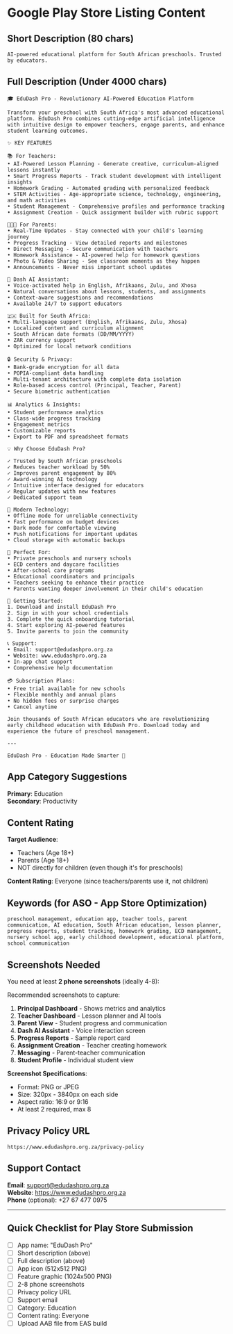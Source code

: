 # Google Play Store Listing Content

## Short Description (80 chars)
```
AI-powered educational platform for South African preschools. Trusted by educators.
```

## Full Description (Under 4000 chars)

```
🎓 EduDash Pro - Revolutionary AI-Powered Education Platform

Transform your preschool with South Africa's most advanced educational platform. EduDash Pro combines cutting-edge artificial intelligence with intuitive design to empower teachers, engage parents, and enhance student learning outcomes.

✨ KEY FEATURES

📚 For Teachers:
• AI-Powered Lesson Planning - Generate creative, curriculum-aligned lessons instantly
• Smart Progress Reports - Track student development with intelligent insights
• Homework Grading - Automated grading with personalized feedback
• STEM Activities - Age-appropriate science, technology, engineering, and math activities
• Student Management - Comprehensive profiles and performance tracking
• Assignment Creation - Quick assignment builder with rubric support

👨‍👩‍👧 For Parents:
• Real-Time Updates - Stay connected with your child's learning journey
• Progress Tracking - View detailed reports and milestones
• Direct Messaging - Secure communication with teachers
• Homework Assistance - AI-powered help for homework questions
• Photo & Video Sharing - See classroom moments as they happen
• Announcements - Never miss important school updates

🤖 Dash AI Assistant:
• Voice-activated help in English, Afrikaans, Zulu, and Xhosa
• Natural conversations about lessons, students, and assignments
• Context-aware suggestions and recommendations
• Available 24/7 to support educators

🇿🇦 Built for South Africa:
• Multi-language support (English, Afrikaans, Zulu, Xhosa)
• Localized content and curriculum alignment
• South African date formats (DD/MM/YYYY)
• ZAR currency support
• Optimized for local network conditions

🔒 Security & Privacy:
• Bank-grade encryption for all data
• POPIA-compliant data handling
• Multi-tenant architecture with complete data isolation
• Role-based access control (Principal, Teacher, Parent)
• Secure biometric authentication

📊 Analytics & Insights:
• Student performance analytics
• Class-wide progress tracking
• Engagement metrics
• Customizable reports
• Export to PDF and spreadsheet formats

💡 Why Choose EduDash Pro?

✓ Trusted by South African preschools
✓ Reduces teacher workload by 50%
✓ Improves parent engagement by 80%
✓ Award-winning AI technology
✓ Intuitive interface designed for educators
✓ Regular updates with new features
✓ Dedicated support team

📱 Modern Technology:
• Offline mode for unreliable connectivity
• Fast performance on budget devices
• Dark mode for comfortable viewing
• Push notifications for important updates
• Cloud storage with automatic backups

🎯 Perfect For:
• Private preschools and nursery schools
• ECD centers and daycare facilities
• After-school care programs
• Educational coordinators and principals
• Teachers seeking to enhance their practice
• Parents wanting deeper involvement in their child's education

🚀 Getting Started:
1. Download and install EduDash Pro
2. Sign in with your school credentials
3. Complete the quick onboarding tutorial
4. Start exploring AI-powered features
5. Invite parents to join the community

📞 Support:
• Email: support@edudashpro.org.za
• Website: www.edudashpro.org.za
• In-app chat support
• Comprehensive help documentation

💳 Subscription Plans:
• Free trial available for new schools
• Flexible monthly and annual plans
• No hidden fees or surprise charges
• Cancel anytime

Join thousands of South African educators who are revolutionizing early childhood education with EduDash Pro. Download today and experience the future of preschool management.

---

EduDash Pro - Education Made Smarter 🌟
```

## App Category Suggestions

**Primary**: Education  
**Secondary**: Productivity

## Content Rating

**Target Audience**: 
- Teachers (Age 18+)
- Parents (Age 18+)
- NOT directly for children (even though it's for preschools)

**Content Rating**: Everyone (since teachers/parents use it, not children)

## Keywords (for ASO - App Store Optimization)

```
preschool management, education app, teacher tools, parent communication, AI education, South African education, lesson planner, progress reports, student tracking, homework grading, ECD management, nursery school app, early childhood development, educational platform, school communication
```

## Screenshots Needed

You need at least **2 phone screenshots** (ideally 4-8):

Recommended screenshots to capture:
1. **Principal Dashboard** - Shows metrics and analytics
2. **Teacher Dashboard** - Lesson planner and AI tools
3. **Parent View** - Student progress and communication
4. **Dash AI Assistant** - Voice interaction screen
5. **Progress Reports** - Sample report card
6. **Assignment Creation** - Teacher creating homework
7. **Messaging** - Parent-teacher communication
8. **Student Profile** - Individual student view

**Screenshot Specifications**:
- Format: PNG or JPEG
- Size: 320px - 3840px on each side
- Aspect ratio: 16:9 or 9:16
- At least 2 required, max 8

## Privacy Policy URL

```
https://www.edudashpro.org.za/privacy-policy
```

## Support Contact

**Email**: support@edudashpro.org.za  
**Website**: https://www.edudashpro.org.za  
**Phone** (optional): +27 67 477 0975

---

## Quick Checklist for Play Store Submission

- [ ] App name: "EduDash Pro"
- [ ] Short description (above)
- [ ] Full description (above)
- [ ] App icon (512x512 PNG)
- [ ] Feature graphic (1024x500 PNG)
- [ ] 2-8 phone screenshots
- [ ] Privacy policy URL
- [ ] Support email
- [ ] Category: Education
- [ ] Content rating: Everyone
- [ ] Upload AAB file from EAS build
